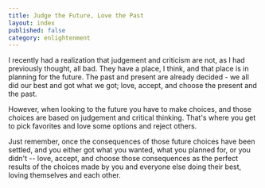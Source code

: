 ```yaml
---
title: Judge the Future, Love the Past
layout: index
published: false
category: enlightenment
---
```


I recently had a realization that judgement and criticism are not, as I had previously thought, all bad.  They have
a place, I think, and that place is in planning for the future.  The past and present are already decided - we all
did our best and got what we got; love, accept, and choose the present and the past.

However, when looking to the future you have to make choices, and those choices are based on judgement and critical
thinking.  That's where you get to pick favorites and love some options and reject others.

Just remember, once the consequences of those future choices have been settled, and you either got what you wanted,
what you planned for, or you didn't -- love, accept, and choose those consequences as the perfect results of the
choices made by you and everyone else doing their best, loving themselves and each other.

